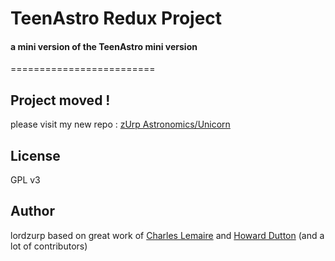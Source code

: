# TeenAstro Redux Project
#### a mini version of the TeenAstro mini version
=========================

## Project moved !
please visit my new repo : [zUrp Astronomics/Unicorn](https://github.com/zUrp-Astronomics/unicorn)

## License
GPL v3

## Author
lordzurp
based on great work of [Charles Lemaire](https://github.com/charleslemaire0/TeenAstro) and [Howard Dutton](http://www.stellarjourney.com) (and a lot of contributors)